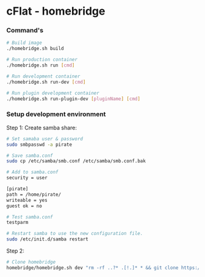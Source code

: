 # cFlat - homebridge


### Command's

```sh
# Build image
./homebridge.sh build

# Run production container
./homebridge.sh run [cmd]

# Run development container
./homebridge.sh run-dev [cmd]

# Run plugin development container
./homebridge.sh run-plugin-dev [pluginName] [cmd]
```

### Setup development environment

Step 1: Create samba share:

```sh
# Set samaba user & password
sudo smbpasswd -a pirate

# Save samba.conf
sudo cp /etc/samba/smb.conf /etc/samba/smb.conf.bak

# Add to samba.conf
security = user

[pirate]
path = /home/pirate/
writeable = yes
guest ok = no

# Test samba.conf
testparm

# Restart samba to use the new configuration file.
sudo /etc/init.d/samba restart
```

Step 2: 

```sh
# Clone homebridge
homebridge/homebridge.sh dev "rm -rf ..?* .[!.]* * && git clone https://github.com/nfarina/homebridge.git ."
```